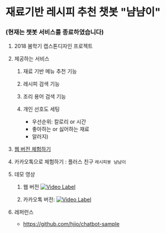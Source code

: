 
# 재료기반 레시피 추천 챗봇 "냠냠이"

### (현재는 챗봇 서비스를 종료하였습니다)

1) 2018 봄학기 캡스톤디자인 프로젝트

2) 제공하는 서비스

    1. 재료 기반 메뉴 추천 기능
    
    2. 레시피 검색 기능
    
    3. 조리 용어 검색 기능
    
    4. 개인 선호도 세팅
        - 우선순위: 칼로리 or 시간
        - 좋아하는 or 싫어하는 재료
        - 알러지)

3) [웹 버전 체험하기](http://its-recipe-for-you.mybluemix.net/)

4) 카카오톡으로 체험하기 : 플러스 친구  `레시피봇 냠냠이`

5) 데모 영상
    1. 웹 버전
      [![Video Label](http://img.youtube.com/vi/HTx6_19vPcs/0.jpg)](https://www.youtube.com/watch?v=HTx6_19vPcs&feature=youtu.be)
      
    2. 카카오톡 버전:
      [![Video Label](http://img.youtube.com/vi/gnRivyIVqpY/0.jpg)](https://www.youtube.com/watch?v=gnRivyIVqpY&feature=youtu.be)

6) 레퍼런스
    - https://github.com/hjjo/chatbot-sample
